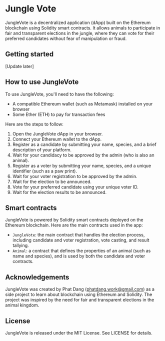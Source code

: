 # Jungle Vote

JungleVote is a decentralized application (dApp) built on the Ethereum blockchain using Solidity smart contracts. It allows animals to participate in fair and transparent elections in the jungle, where they can vote for their preferred candidates without fear of manipulation or fraud.

## Getting started

[Update later]

## How to use JungleVote

To use JungleVote, you'll need to have the following:

- A compatible Ethereum wallet (such as Metamask) installed on your browser
- Some Ether (ETH) to pay for transaction fees

Here are the steps to follow:

1. Open the JungleVote dApp in your browser.
2. Connect your Ethereum wallet to the dApp.
3. Register as a candidate by submitting your name, species, and a brief description of your platform.
4. Wait for your candidacy to be approved by the admin (who is also an animal).
5. Register as a voter by submitting your name, species, and a unique identifier (such as a paw print).
6. Wait for your voter registration to be approved by the admin.
7. Wait for the election to be announced.
8. Vote for your preferred candidate using your unique voter ID.
9. Wait for the election results to be announced.

## Smart contracts

JungleVote is powered by Solidity smart contracts deployed on the Ethereum blockchain. Here are the main contracts used in the app:

- `JungleVote`: the main contract that handles the election process, including candidate and voter registration, vote casting, and result tallying.
- `Animal`: a contract that defines the properties of an animal (such as name and species), and is used by both the candidate and voter contracts.

## Acknowledgements

JungleVote was created by Phat Dang (phatdang.work@gmail.com) as a side project to learn about blockchain using Ethereum and Solidity. The project was inspired by the need for fair and transparent elections in the animal kingdom.

## License

JungleVote is released under the MIT License. See LICENSE for details.
